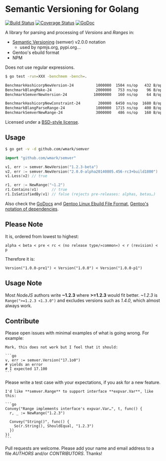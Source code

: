 Semantic Versioning for Golang
==============================

[![Build Status](https://drone.io/github.com/wmark/semver/status.png)](https://drone.io/github.com/wmark/semver/latest)
[![Coverage Status](https://coveralls.io/repos/wmark/semver/badge.png?branch=master)](https://coveralls.io/r/wmark/semver?branch=master)
[![GoDoc](https://godoc.org/github.com/wmark/semver?status.png)](https://godoc.org/github.com/wmark/semver)

A library for parsing and processing of *Versions* and *Ranges* in:

* [Semantic Versioning](http://semver.org/) (semver) v2.0.0 notation
  * used by npmjs.org, pypi.org…
* Gentoo's ebuild format
* NPM

Does not use regular expressions.

```bash
$ go test -run=XXX -benchmem -bench=.

BenchmarkHashicorpNewVersion-24          1000000  1504 ns/op   432 B/op   5 allocs/op
BenchmarkBlangMake-24                    2000000   753 ns/op    96 B/op   3 allocs/op
BenchmarkSemverNewVersion-24            10000000   160 ns/op    64 B/op   1 allocs/op ←

BenchmarkHashicorpNewConstraint-24        200000  6450 ns/op  1680 B/op  18 allocs/op
BenchmarkBlangParseRange-24              1000000  1715 ns/op   400 B/op  10 allocs/op
BenchmarkSemverNewRange-24               3000000   486 ns/op   160 B/op   3 allocs/op ←
```

Licensed under a [BSD-style license](LICENSE).

Usage
-----
```bash
$ go get -v -d github.com/wmark/semver
```

```go
import "github.com/wmark/semver"

v1, err := semver.NewVersion("1.2.3-beta")
v2, err := semver.NewVersion("2.0.0-alpha20140805.456-rc3+build1800")
v1.Less(v2) // true

r1, err := NewRange("~1.2")
r1.Contains(v1)      // true
r1.IsSatisfiedBy(v1) // false (rejects pre-releases: alphas, betas…)
```

Also check the [GoDocs](http://godoc.org/github.com/wmark/semver)
and [Gentoo Linux Ebuild File Format](http://devmanual.gentoo.org/ebuild-writing/file-format/),
[Gentoo's notation of dependencies](http://devmanual.gentoo.org/general-concepts/dependencies/).

Please Note
-----------

It is, ordered from lowest to highest:

    alpha < beta < pre < rc < (no release type/»common«) < r (revision) < p

Therefore it is:

    Version("1.0.0-pre1") < Version("1.0.0") < Version("1.0.0-p1")

Usage Note
----------

Most *NodeJS* authors write **~1.2.3** where **>=1.2.3** would fit better.
*~1.2.3* is ```Range(">=1.2.3 <1.3.0")``` and excludes versions such as *1.4.0*,
which almost always work.

Contribute
----------

Please open issues with minimal examples of what is going wrong. For example:

    Mark, this does not work but I feel that it should:

    ```go
    v, err := semver.Version("17.1o0")
    # yields an error
    # I expected 17.100
    ```

Please write a test case with your expectations, if you ask for a new feature.

    I'd like **semver.Range** to support interface **expvar.Var**, like this:

    ```go
    Convey("Range implements interface's expvar.Var…", t, func() {
      r, _ := NewRange("1.2.3")
      
      Convey("String()", func() {
        So(r.String(), ShouldEqual, "1.2.3")
      })
    })
    ```

Pull requests are welcome.
Please add your name and email address to a file *AUTHORS* and/or *CONTRIBUTORS*.
Thanks!
